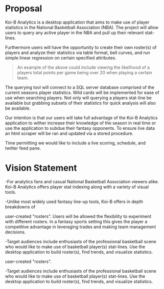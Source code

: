 # Proposal

Koi-B Analytics is a desktop application that aims to make use of player statistics
in the National Basketball Association (NBA). The project will allow users to query
any active player in the NBA and pull up their relevant stat-lines.

Furthermore users will have the opportunity to create their own roster(s) of players
and analyze their statistics via table format, bell curves, and run simple linear
regression on certain specified attributes.
> An example of the above could include viewing the likelihood of a players total
points per game being over 20 when playing a certain team.

The querying tool will connect to a SQL server database comprised of the current seasons
player statistics. Wild cards will be implemented for ease of use when searching players.
Not only will querying a players stat-line be available but grabbing subsets of their statistics
for quick analysis will also be available.

Our intention is that our users will take full advantage of the Koi-B Analytics application
to wither increase their knowledge of the season in real time or use the application to
subdue their fantasy opponents. To ensure live data an html scraper will be ran and updated
via a stored procedure.

Time permitting we would like to include a live scoring, schedule, and twitter feed pane.



# Vision Statement
-For analytics fans and casual National Basketball Association viewers alike.
Koi-B Analytics offers player stat indexing along with a variety of visual tools.

-Unlike most widely used fantasy line-up tools, Koi-B offers in depth breakdowns of

user-created "rosters". Users will be allowed the flexibility to experiment with
different rosters. In a fantasy sports setting this gives the player a competitive
advantage in leveraging trades and making team management decisions.

-Target audiences include enthusiasts of the professional basketball scene who would
like to make use of basketball player(s) stat-lines. Use the desktop application to
build roster(s), find trends, and visualize statistics.

user-created "rosters".

-Target audiences include enthusiasts of the professional basketball scene who would like to make use of basketball player(s) stat-lines. Use the desktop application to build roster(s), find trends, and visualize statistics.

